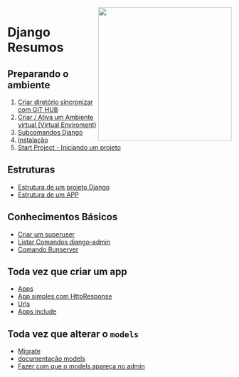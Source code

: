 <img src="https://www.djangoproject.com/m/img/logos/django-logo-negative.png" align="right" width="300px">

# Django Resumos

## Preparando o ambiente
1. [Criar diretório sincronizar com GIT HUB](https://github.com/andrenevares/andrenevares/blob/master/python/Django/tuts/sincronizar_com_git.md)
2. [Criar / Ativa um Ambiente virtual (Virtual Enviroment)](https://github.com/andrenevares/andrenevares/blob/master/python/Django/tuts/virtual_env_criar_ativar.md)
3. [Subcomandos Django](https://github.com/andrenevares/andrenevares/blob/master/python/Django/tuts/subcomandos.md)
4. [Instalação](https://github.com/andrenevares/andrenevares/blob/master/python/Django/tuts/instalando_django.md)
5. [Start Project - Iniciando um projeto](https://github.com/andrenevares/andrenevares/blob/master/python/Django/tuts/iniciando-projeto-django.md)

## Estruturas
- [Estrutura de um projeto Django](https://github.com/andrenevares/andrenevares/blob/master/python/Django/tuts/estrutura-projeto-django..md)
- [Estrutura de um APP](https://github.com/andrenevares/andrenevares/blob/master/python/Django/tuts/apps_estrutura.md)

## Conhecimentos Básicos
- [Criar um superuser](https://github.com/andrenevares/andrenevares/blob/master/python/Django/tuts/superuser_criar.md)
- [Listar Comandos django-admin](https://github.com/andrenevares/andrenevares/blob/master/python/Django/tuts/comandos-admin.md)
- [Comando Runserver](https://github.com/andrenevares/andrenevares/blob/master/python/Django/tuts/comando-runserver.md)

## Toda vez que criar um app
- [Apps](https://github.com/andrenevares/andrenevares/blob/master/python/Django/tuts/apps.md)
- [App simples com HttpResponse](https://github.com/andrenevares/andrenevares/blob/master/python/Django/tuts/app_com_http_response.md)
- [Urls](https://github.com/andrenevares/andrenevares/blob/master/python/Django/tuts/urls.md)
- [Apps include](https://github.com/andrenevares/andrenevares/blob/master/python/Django/tuts/apps_INCLUDE.md)

## Toda vez que alterar o ```models```
- [Migrate](https://github.com/andrenevares/andrenevares/blob/master/python/Django/tuts/migrate_padrao.md)
- [documentação models](https://docs.djangoproject.com/en/3.0/ref/models/fields/#field-types)
- [Fazer com que o models apareça no admin]()



